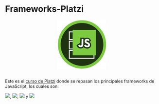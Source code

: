 # Frameworks-Platzi
<html>
    <div style="display: flex">
        <img style="margin: auto" src="./js.jpg">
    </div>
    <br>
</html>

Este es el [curso de Platzi](https://platzi.com/cursos/frameworks-javascript/) donde se repasan los principales frameworks de JavaScript, los cuales son:

<img src="https://img.shields.io/badge/React-20232A?style=for-the-badge&logo=react&logoColor=61DAFB">,
<img src="https://img.shields.io/badge/Angular-DD0031?style=for-the-badge&logo=angular&logoColor=white">,
<img src="https://img.shields.io/badge/Vue.js-35495E?style=for-the-badge&logo=vue.js&logoColor=4FC08D"> y 
<img src="https://img.shields.io/badge/Svelte-4A4A55?style=for-the-badge&logo=svelte&logoColor=FF3E00">


